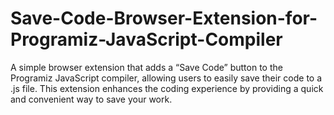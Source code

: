 # Save-Code-Browser-Extension-for-Programiz-JavaScript-Compiler
A simple browser extension that adds a “Save Code” button to the Programiz JavaScript compiler, allowing users to easily save their code to a .js file. This extension enhances the coding experience by providing a quick and convenient way to save your work.
